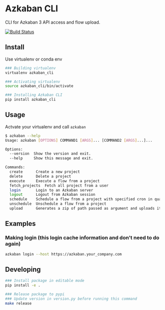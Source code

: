 # Azkaban CLI

CLI for Azkaban 3 API access and flow upload.

[![Build Status](https://travis-ci.com/globocom/azkaban-cli.svg?branch=master)](https://travis-ci.com/globocom/azkaban-cli)

## Install

Use virtualenv or conda env
```sh
### Building virtualenv
virtualenv azkaban_cli

### Activating virtualenv
source azkaban_cli/bin/activate

### Installing Azkaban CLI
pip install azkaban_cli
```

## Usage

Actvate your virtualenv and call ```azkaban```

```sh
$ azkaban --help
Usage: azkaban [OPTIONS] COMMAND1 [ARGS]... [COMMAND2 [ARGS]...]...

Options:
  --version  Show the version and exit.
  --help     Show this message and exit.

Commands:
  create      Create a new project
  delete      Delete a project
  execute     Execute a flow from a project
  fetch_projects  Fetch all project from a user
  login       Login to an Azkaban server
  logout      Logout from Azkaban session
  schedule    Schedule a flow from a project with specified cron in quartz...
  unschedule  Unschedule a flow from a project
  upload      Generates a zip of path passed as argument and uploads it to...
```

## Examples

### Making login (this login cache information and don't need to do again)

```sh
azkaban login --host https://azkaban.your_company.com
```

## Developing

```sh
### Install package in editable mode
pip install -e .
```

```sh
### Release package to pypi
### Update version in version.py before running this command
make release
```
